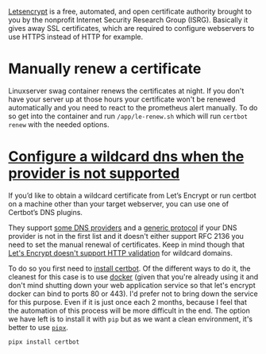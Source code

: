[Letsencrypt](https://letsencrypt.org/) is a free, automated, and open certificate authority brought to you by the nonprofit Internet Security Research Group (ISRG). Basically it gives away SSL certificates, which are required to configure webservers to use HTTPS instead of HTTP for example.

# Manually renew a certificate

Linuxserver swag container renews the certificates at night. If you don't have your server up at those hours your certificate won't be renewed automatically and you need to react to the prometheus alert manually. To do so get into the container and run `/app/le-renew.sh` which will run `certbot renew` with the needed options.

# [Configure a wildcard dns when the provider is not supported](https://certbot.eff.org/instructions?ws=nginx&os=pip)

If you’d like to obtain a wildcard certificate from Let’s Encrypt or run certbot on a machine other than your target webserver, you can use one of Certbot’s DNS plugins.

They support [some DNS providers](https://eff-certbot.readthedocs.io/en/stable/using.html#dns-plugins) and a [generic protocol](https://certbot-dns-rfc2136.readthedocs.io/) if your DNS provider is not in the first list and it doesn't either support RFC 2136 you need to set the manual renewal of certificates. Keep in mind though that [Let's Encrypt doesn't support HTTP validation](https://letsencrypt.org/docs/challenge-types/#http-01-challenge) for wildcard domains.

To do so you first need to [install certbot](https://eff-certbot.readthedocs.io/en/stable/install.html). Of the different ways to do it, the cleanest for this case is to use [docker](docker.md) (given that you're already using it and don't mind shutting down your web application service so that let's encrypt docker can bind to ports 80 or 443). I'd prefer not to bring down the service for this purpose. Even if it is just once each 2 months, because I feel that the automation of this process will be more difficult in the end. The option we have left is to install it with `pip` but as we want a clean environment, it's better to use [`pipx`](pipx.md).

```bash
pipx install certbot
```
